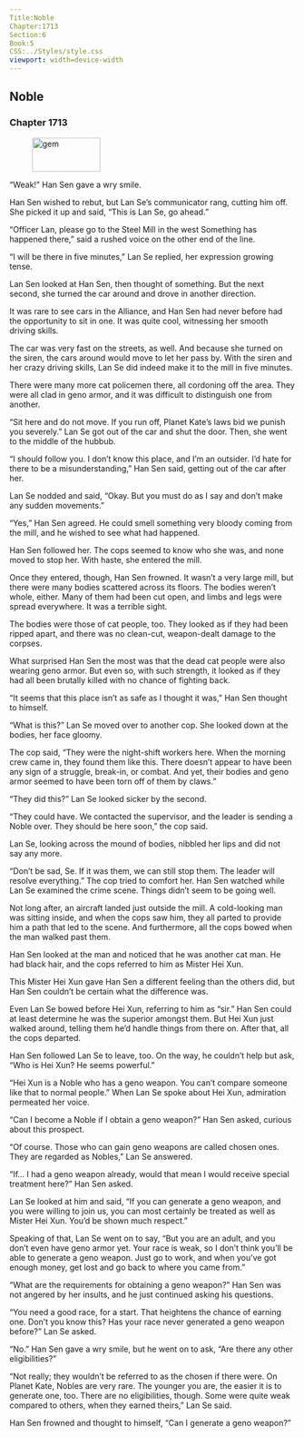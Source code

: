 ```yaml
---
Title:Noble 
Chapter:1713 
Section:6 
Book:5 
CSS:../Styles/style.css 
viewport: width=device-width
---
```

  
## Noble
### Chapter 1713
  
<figure>
	<img src="../Images/gem.gif" alt="gem" id="gem" width="120" height="60" />
</figure>
  

  
“Weak!” Han Sen gave a wry smile.

Han Sen wished to rebut, but Lan Se’s communicator rang, cutting him off. She picked it up and said, “This is Lan Se, go ahead.”

“Officer Lan, please go to the Steel Mill in the west Something has happened there,” said a rushed voice on the other end of the line.

“I will be there in five minutes,” Lan Se replied, her expression growing tense.

Lan Sen looked at Han Sen, then thought of something. But the next second, she turned the car around and drove in another direction.

It was rare to see cars in the Alliance, and Han Sen had never before had the opportunity to sit in one. It was quite cool, witnessing her smooth driving skills.

The car was very fast on the streets, as well. And because she turned on the siren, the cars around would move to let her pass by. With the siren and her crazy driving skills, Lan Se did indeed make it to the mill in five minutes.

There were many more cat policemen there, all cordoning off the area. They were all clad in geno armor, and it was difficult to distinguish one from another.

“Sit here and do not move. If you run off, Planet Kate’s laws bid we punish you severely.” Lan Se got out of the car and shut the door. Then, she went to the middle of the hubbub.

“I should follow you. I don’t know this place, and I’m an outsider. I’d hate for there to be a misunderstanding,” Han Sen said, getting out of the car after her.

Lan Se nodded and said, “Okay. But you must do as I say and don’t make any sudden movements.”

“Yes,” Han Sen agreed. He could smell something very bloody coming from the mill, and he wished to see what had happened.

Han Sen followed her. The cops seemed to know who she was, and none moved to stop her. With haste, she entered the mill.

Once they entered, though, Han Sen frowned. It wasn’t a very large mill, but there were many bodies scattered across its floors. The bodies weren’t whole, either. Many of them had been cut open, and limbs and legs were spread everywhere. It was a terrible sight.

The bodies were those of cat people, too. They looked as if they had been ripped apart, and there was no clean-cut, weapon-dealt damage to the corpses.

What surprised Han Sen the most was that the dead cat people were also wearing geno armor. But even so, with such strength, it looked as if they had all been brutally killed with no chance of fighting back.

“It seems that this place isn’t as safe as I thought it was,” Han Sen thought to himself.

“What is this?” Lan Se moved over to another cop. She looked down at the bodies, her face gloomy.

The cop said, “They were the night-shift workers here. When the morning crew came in, they found them like this. There doesn’t appear to have been any sign of a struggle, break-in, or combat. And yet, their bodies and geno armor seemed to have been torn off of them by claws.”

“They did this?” Lan Se looked sicker by the second.

“They could have. We contacted the supervisor, and the leader is sending a Noble over. They should be here soon,” the cop said.

Lan Se, looking across the mound of bodies, nibbled her lips and did not say any more.

“Don’t be sad, Se. If it was them, we can still stop them. The leader will resolve everything.” The cop tried to comfort her. Han Sen watched while Lan Se examined the crime scene. Things didn’t seem to be going well.

Not long after, an aircraft landed just outside the mill. A cold-looking man was sitting inside, and when the cops saw him, they all parted to provide him a path that led to the scene. And furthermore, all the cops bowed when the man walked past them.

Han Sen looked at the man and noticed that he was another cat man. He had black hair, and the cops referred to him as Mister Hei Xun.

This Mister Hei Xun gave Han Sen a different feeling than the others did, but Han Sen couldn’t be certain what the difference was.

Even Lan Se bowed before Hei Xun, referring to him as “sir.” Han Sen could at least determine he was the superior amongst them. But Hei Xun just walked around, telling them he’d handle things from there on. After that, all the cops departed.

Han Sen followed Lan Se to leave, too. On the way, he couldn’t help but ask, “Who is Hei Xun? He seems powerful.”

“Hei Xun is a Noble who has a geno weapon. You can’t compare someone like that to normal people.” When Lan Se spoke about Hei Xun, admiration permeated her voice.

“Can I become a Noble if I obtain a geno weapon?” Han Sen asked, curious about this prospect.

“Of course. Those who can gain geno weapons are called chosen ones. They are regarded as Nobles,” Lan Se answered.

“If… I had a geno weapon already, would that mean I would receive special treatment here?” Han Sen asked.

Lan Se looked at him and said, “If you can generate a geno weapon, and you were willing to join us, you can most certainly be treated as well as Mister Hei Xun. You’d be shown much respect.”

Speaking of that, Lan Se went on to say, “But you are an adult, and you don’t even have geno armor yet. Your race is weak, so I don’t think you’ll be able to generate a geno weapon. Just go to work, and when you’ve got enough money, get lost and go back to where you came from.”

“What are the requirements for obtaining a geno weapon?” Han Sen was not angered by her insults, and he just continued asking his questions.

“You need a good race, for a start. That heightens the chance of earning one. Don’t you know this? Has your race never generated a geno weapon before?” Lan Se asked.

“No.” Han Sen gave a wry smile, but he went on to ask, “Are there any other eligibilities?”

“Not really; they wouldn’t be referred to as the chosen if there were. On Planet Kate, Nobles are very rare. The younger you are, the easier it is to generate one, too. There are no eligibilities, though. Some were quite weak compared to others, when they earned theirs,” Lan Se said.

Han Sen frowned and thought to himself, “Can I generate a geno weapon?”